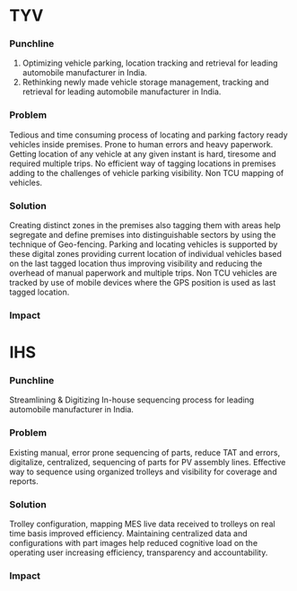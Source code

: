# TYV

### Punchline
1. Optimizing vehicle parking, location tracking and retrieval for leading automobile manufacturer in India.
2. Rethinking newly made vehicle storage management, tracking and retrieval for leading automobile manufacturer in India.

### Problem
Tedious and time consuming process of locating and parking factory ready vehicles inside premises. Prone to human errors and heavy paperwork. Getting location of any vehicle at any given instant is hard, tiresome and required multiple trips. No efficient way of tagging locations in premises adding to the challenges of vehicle parking visibility. Non TCU mapping of vehicles.

### Solution
Creating distinct  zones in the premises also tagging them with areas help segregate and define premises into distinguishable sectors by using the technique of Geo-fencing. 
Parking and locating vehicles is supported by these digital zones providing current location of individual vehicles based on the last tagged location thus improving visibility and reducing the overhead of manual paperwork and multiple trips. Non TCU vehicles are tracked by use of mobile devices where the GPS position is used as last tagged location.

### Impact



# IHS
### Punchline
Streamlining & Digitizing In-house sequencing process for leading automobile manufacturer in India.
### Problem
Existing manual, error prone sequencing of parts, reduce TAT and errors, digitalize, centralized, sequencing of parts for PV assembly lines. Effective way to sequence using organized trolleys and visibility for coverage and reports.
### Solution
Trolley configuration, mapping MES live data received to trolleys on real time basis improved efficiency. Maintaining centralized data and configurations with part images help reduced cognitive load on the operating user increasing efficiency, transparency and accountability.
### Impact
